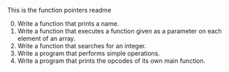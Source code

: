 This is the function pointers readme

0. Write a function that prints a name.
1. Write a function that executes a function given as a parameter on each element of an array.
2. Write a function that searches for an integer.
3. Write a program that performs simple operations.
4. Write a program that prints the opcodes of its own main function.
